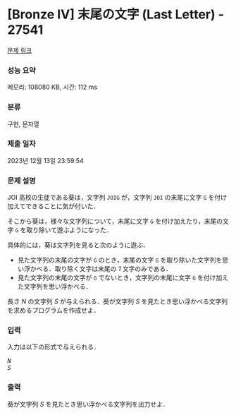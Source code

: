 # [Bronze IV] 末尾の文字 (Last Letter) - 27541 

[문제 링크](https://www.acmicpc.net/problem/27541) 

### 성능 요약

메모리: 108080 KB, 시간: 112 ms

### 분류

구현, 문자열

### 제출 일자

2023년 12월 13일 23:59:54

### 문제 설명

<p>JOI 高校の生徒である葵は，文字列 <code>JOIG</code> が，文字列 <code>JOI</code> の末尾に文字 <code>G</code> を付け加えてできることに気が付いた．</p>

<p>そこから葵は，様々な文字列について，末尾に文字 <code>G</code> を付け加えたり，末尾の文字 <code>G</code> を取り除いて遊ぶようになった．</p>

<p>具体的には，葵は文字列を見ると次のように遊ぶ．</p>

<ul>
	<li>見た文字列の末尾の文字が <code>G</code> のとき，末尾の文字 <code>G</code> を取り除いた文字列を思い浮かべる．取り除く文字は末尾の <var>1</var> 文字のみである．</li>
	<li>見た文字列の末尾の文字が <code>G</code> でないとき，文字列の末尾に文字 <code>G</code> を付け加えた文字列を思い浮かべる．</li>
</ul>

<p>長さ <var>N</var> の文字列 <var>S</var> が与えられる．葵が文字列 <var>S</var> を見たとき思い浮かべる文字列を求めるプログラムを作成せよ．</p>

### 입력 

 <p>入力は以下の形式で与えられる．</p>

<pre><var>N</var>
<var>S</var></pre>

### 출력 

 <p>葵が文字列 <var>S</var> を見たとき思い浮かべる文字列を出力せよ．</p>

